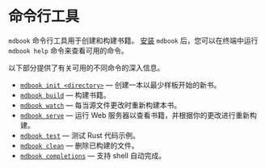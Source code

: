 # 命令行工具

`mdbook` 命令行工具用于创建和构建书籍。
[安装](../guide/installation.md) `mdbook` 后，您可以在终端中运行 `mdbook help` 命令来查看可用的命令。

以下部分提供了有关可用的不同命令的深入信息。

* [`mdbook init <directory>`](init.md) — 创建一本以最少样板开始的新书。
* [`mdbook build`](build.md) — 构建书籍。
* [`mdbook watch`](watch.md) — 每当源文件更改时重新构建本书。
* [`mdbook serve`](serve.md) — 运行 Web 服务器以查看书籍，并根据你的更改进行重新构建。
* [`mdbook test`](test.md) — 测试 Rust 代码示例。
* [`mdbook clean`](clean.md) — 删除已构建的文件。
* [`mdbook completions`](completions.md) — 支持 shell 自动完成。

